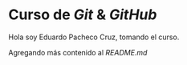 # Curso de _Git_ & _GitHub_

Hola soy Eduardo Pacheco Cruz, tomando el curso.

Agregando más contenido al _README.md_